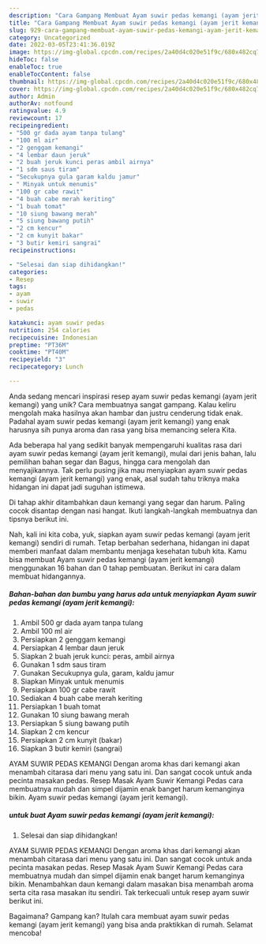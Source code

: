```yaml
---
description: "Cara Gampang Membuat Ayam suwir pedas kemangi (ayam jerit kemangi) yang Lezat"
title: "Cara Gampang Membuat Ayam suwir pedas kemangi (ayam jerit kemangi) yang Lezat"
slug: 929-cara-gampang-membuat-ayam-suwir-pedas-kemangi-ayam-jerit-kemangi-yang-lezat
category: Uncategorized
date: 2022-03-05T23:41:36.019Z
image: https://img-global.cpcdn.com/recipes/2a40d4c020e51f9c/680x482cq70/ayam-suwir-pedas-kemangi-ayam-jerit-kemangi-foto-resep-utama.jpg
hideToc: false
enableToc: true
enableTocContent: false
thumbnail: https://img-global.cpcdn.com/recipes/2a40d4c020e51f9c/680x482cq70/ayam-suwir-pedas-kemangi-ayam-jerit-kemangi-foto-resep-utama.jpg
cover: https://img-global.cpcdn.com/recipes/2a40d4c020e51f9c/680x482cq70/ayam-suwir-pedas-kemangi-ayam-jerit-kemangi-foto-resep-utama.jpg
author: Admin
authorAv: notfound
ratingvalue: 4.9
reviewcount: 17
recipeingredient:
- "500 gr dada ayam tanpa tulang"
- "100 ml air"
- "2 genggam kemangi"
- "4 lembar daun jeruk"
- "2 buah jeruk kunci peras ambil airnya"
- "1 sdm saus tiram"
- "Secukupnya gula garam kaldu jamur"
- " Minyak untuk menumis"
- "100 gr cabe rawit"
- "4 buah cabe merah keriting"
- "1 buah tomat"
- "10 siung bawang merah"
- "5 siung bawang putih"
- "2 cm kencur"
- "2 cm kunyit bakar"
- "3 butir kemiri sangrai"
recipeinstructions:

- "Selesai dan siap dihidangkan!"
categories:
- Resep
tags:
- ayam
- suwir
- pedas

katakunci: ayam suwir pedas 
nutrition: 254 calories
recipecuisine: Indonesian
preptime: "PT36M"
cooktime: "PT40M"
recipeyield: "3"
recipecategory: Lunch

---
```





Anda sedang mencari inspirasi resep ayam suwir pedas kemangi (ayam jerit kemangi) yang unik? Cara membuatnya sangat gampang. Kalau keliru mengolah maka hasilnya akan hambar dan justru cenderung tidak enak. Padahal ayam suwir pedas kemangi (ayam jerit kemangi) yang enak harusnya sih punya aroma dan rasa yang bisa memancing selera Kita.





Ada beberapa hal yang sedikit banyak mempengaruhi kualitas rasa dari ayam suwir pedas kemangi (ayam jerit kemangi), mulai dari jenis bahan, lalu pemilihan bahan segar dan Bagus, hingga cara mengolah dan menyajikannya. Tak perlu pusing jika mau menyiapkan ayam suwir pedas kemangi (ayam jerit kemangi) yang enak,      asal sudah tahu triknya maka hidangan ini dapat jadi suguhan istimewa.














Di tahap akhir ditambahkan daun kemangi yang segar dan harum. Paling cocok disantap dengan nasi hangat. Ikuti langkah-langkah membuatnya dan tipsnya berikut ini.






Nah, kali ini kita coba, yuk, siapkan ayam suwir pedas kemangi (ayam jerit kemangi) sendiri di rumah. Tetap berbahan sederhana, hidangan ini dapat memberi manfaat dalam membantu menjaga kesehatan tubuh kita. Kamu bisa membuat Ayam suwir pedas kemangi (ayam jerit kemangi) menggunakan 16 bahan dan 0 tahap pembuatan. Berikut ini cara dalam membuat hidangannya.

<!--inarticleads1-->

##### Bahan-bahan dan bumbu yang harus ada untuk menyiapkan Ayam suwir pedas kemangi (ayam jerit kemangi):

1. Ambil 500 gr dada ayam tanpa tulang
1. Ambil 100 ml air
1. Persiapkan 2 genggam kemangi
1. Persiapkan 4 lembar daun jeruk
1. Siapkan 2 buah jeruk kunci: peras, ambil airnya
1. Gunakan 1 sdm saus tiram
1. Gunakan Secukupnya gula, garam, kaldu jamur
1. Siapkan  Minyak untuk menumis
1. Persiapkan 100 gr cabe rawit
1. Sediakan 4 buah cabe merah keriting
1. Persiapkan 1 buah tomat
1. Gunakan 10 siung bawang merah
1. Persiapkan 5 siung bawang putih
1. Siapkan 2 cm kencur
1. Persiapkan 2 cm kunyit (bakar)
1. Siapkan 3 butir kemiri (sangrai)


AYAM SUWIR PEDAS KEMANGI Dengan aroma khas dari kemangi akan menambah citarasa dari menu yang satu ini. Dan sangat cocok untuk anda pecinta masakan pedas. Resep Masak Ayam Suwir Kemangi Pedas cara membuatnya mudah dan simpel dijamin enak banget harum kemanginya bikin. Ayam suwir pedas kemangi (ayam jerit kemangi). 

<!--inarticleads2-->

#####  untuk buat Ayam suwir pedas kemangi (ayam jerit kemangi):


1. Selesai dan siap dihidangkan!

AYAM SUWIR PEDAS KEMANGI Dengan aroma khas dari kemangi akan menambah citarasa dari menu yang satu ini. Dan sangat cocok untuk anda pecinta masakan pedas. Resep Masak Ayam Suwir Kemangi Pedas cara membuatnya mudah dan simpel dijamin enak banget harum kemanginya bikin. Menambahkan daun kemangi dalam masakan bisa menambah aroma serta cita rasa masakan itu sendiri. Tak terkecuali untuk resep ayam suwir berikut ini. 

Bagaimana? Gampang kan? Itulah cara membuat ayam suwir pedas kemangi (ayam jerit kemangi) yang bisa anda praktikkan di rumah. Selamat mencoba!
